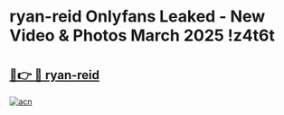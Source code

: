 # ryan-reid Onlyfans Leaked - New Video & Photos March 2025 !z4t6t

# <h2><a href="https://komgxa.iuczelnia.edu.pl?title=ryan-reid&ref=z4t6t">🔗👉 🔴 ryan-reid</a></h2>

[![acn](https://github.com/user-attachments/assets/0f9c940e-d8b0-45ae-aac7-cd30a18b3e1c)](https://komgxa.iuczelnia.edu.pl?title=ryan-reid&ref=z4t6t)

